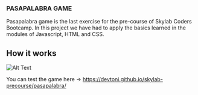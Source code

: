 ### PASAPALABRA GAME

Pasapalabra game is the last exercise for the pre-course of Skylab Coders Bootcamp.
In this project we have had to apply the basics learned in the modules of Javascript, HTML and CSS.

## How it works

![Alt Text](http://res.cloudinary.com/drenzfi8m/image/upload/v1498670557/pasapalabra_beta_xquar1.gif)

You can test the game here -> https://devtoni.github.io/skylab-precourse/pasapalabra/

